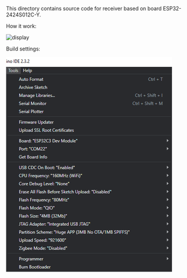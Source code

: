 This directory contains source code for receiver based on board  ESP32-2424S012C-Y.

How it work:

![display](https://github.com/Light-r4y/esp32-remote-dash/blob/main/media/display.gif)

Build settings:

![C3-buld-settings](https://github.com/Light-r4y/esp32-remote-dash/blob/main/media/C3-buld-settings.png)
